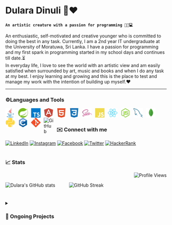 # Dulara Dinuli 🤗❤️  

**` An artistic creature with a passion for programming 👩‍🎨💻 `**

<p style="font-size:'5px';"> An enthusiastic, self-motivated and creative younger who is committed to doing the best in any task. Currently, I am a 2nd year IT undergraduate at the University of Moratuwa, Sri Lanka. I have a passion for programming and my first spark in programming started in my school days and continues till date.⏳</br>
In everyday life, I love to see the world with an artistic view and am easily satisfied when surrounded by art, music and books and when I do any task at my best. I enjoy learning and growing and this is the place to test and manage my work with the intention of building up myself.❤️ </p>

---

### ⚙️Languages and Tools

<img align="left" alt="Java" width="30px" style="padding-right:10px;" src="https://raw.githubusercontent.com/devicons/devicon/v2.15.1/icons/java/java-original.svg"/>
<img align="left" alt="Spring" width="30px" style="padding-right:10px;" src="https://raw.githubusercontent.com/devicons/devicon/v2.15.1/icons/spring/spring-original.svg" />
<img align="left" alt="TypeScript" width="30px" style="padding-right:10px;" src="https://raw.githubusercontent.com/devicons/devicon/v2.15.1/icons/typescript/typescript-plain.svg" />
<img align="left" alt="Angular" width="30px" style="padding-right:10px;" src="https://raw.githubusercontent.com/devicons/devicon/v2.15.1/icons/angularjs/angularjs-plain.svg" />
<img align="left" alt="HTML" width="30px" style="padding-right:10px;" src="https://raw.githubusercontent.com/devicons/devicon/v2.15.1/icons/html5/html5-plain.svg" />
<img align="left" alt="CSS" width="30px" style="padding-right:10px;" src="https://raw.githubusercontent.com/devicons/devicon/v2.15.1/icons/css3/css3-plain.svg" />
<img align="left" alt="Sass" width="30px" style="padding-right:10px;" src="https://raw.githubusercontent.com/devicons/devicon/v2.15.1/icons/sass/sass-original.svg" />
<img align="left" alt="JavaScript" width="30px" style="padding-right:10px;" src="https://raw.githubusercontent.com/devicons/devicon/v2.15.1/icons/javascript/javascript-plain.svg" />
<img align="left" alt="React" width="30px" style="padding-right:10px;" src="https://raw.githubusercontent.com/devicons/devicon/v2.15.1/icons/react/react-original.svg" />
<img align="left" alt="NodeJS" width="30px" style="padding-right:10px;" src="https://raw.githubusercontent.com/devicons/devicon/v2.15.1/icons/nodejs/nodejs-original.svg" />
<img align="left" alt="MySQL" width="30px" style="padding-right:10px;" src="https://raw.githubusercontent.com/devicons/devicon/v2.15.1/icons/mysql/mysql-original.svg" />
<img align="left" alt="MongoDB" width="30px" style="padding-right:10px;" src="https://github.com/devicons/devicon/blob/v2.15.1/icons/mongodb/mongodb-original.svg" />
<img align="left" alt="Python" width="30px" style="padding-right:10px;" src="https://raw.githubusercontent.com/devicons/devicon/v2.15.1/icons/python/python-plain.svg" />
<img align="left" alt="C" width="30px" style="padding-right:10px;" src="https://raw.githubusercontent.com/devicons/devicon/v2.15.1/icons/c/c-original.svg" />
<img align="left" alt="Git" width="30px" style="padding-right:10px;" src="https://raw.githubusercontent.com/devicons/devicon/v2.15.1/icons/git/git-original.svg" />
<img align="left" alt="GitHub" width="30px" style="padding-right:10px;" src="https://user-images.githubusercontent.com/3369400/139447912-e0f43f33-6d9f-45f8-be46-2df5bbc91289.png" />
<br />

#

### ✉️ Connect with me
<p align="left">
<a href="https://www.linkedin.com/in/dulara-dinuli-967502224/" target="blank"><img align="center" src="https://raw.githubusercontent.com/rahuldkjain/github-profile-readme-generator/master/src/images/icons/Social/linked-in-alt.svg" alt="LinkedIn" height="30" width="40" /></a>
<a href="https://www.instagram.com/dulara_dinuli/" target="blank"><img align="center" src="https://raw.githubusercontent.com/rahuldkjain/github-profile-readme-generator/master/src/images/icons/Social/instagram.svg" alt="Instagram" height="30" width="40" /></a>
<a href="https://www.facebook.com/dulara.dinuli?_rdc=1&_rdr" target="blank"><img align="center" src="https://raw.githubusercontent.com/rahuldkjain/github-profile-readme-generator/master/src/images/icons/Social/facebook.svg" alt="Facebook" height="30" width="40" /></a>
<a href="https://twitter.com/DularaDinuli?t=dcmScVM6TfEykNmqHxhb_g&s=09" target="blank"><img align="center" src="https://raw.githubusercontent.com/rahuldkjain/github-profile-readme-generator/master/src/images/icons/Social/twitter.svg" alt="Twitter" height="30" width="40" /></a>
<a href="https://www.hackerrank.com/dularadinuli?hr_r=1" target="blank"><img align="center" src="https://raw.githubusercontent.com/rahuldkjain/github-profile-readme-generator/master/src/images/icons/Social/hackerrank.svg" alt="HackerRank" height="30" width="40" /></a>
</p>

#

### 📈 Stats

<p align="right"> <img src="https://komarev.com/ghpvc/?username=dulara-dinuli&label=Profile%20views&color=0e75b6&style=flat" alt="Profile Views" /> </p>

![Dulara's GitHub stats](https://github-readme-stats.vercel.app/api?username=dulara-dinuli&show_icons=true&theme=gruvbox)
&emsp;&emsp;&ensp;&nbsp;![GitHub Streak](https://streak-stats.demolab.com?user=dulara-dinuli&theme=gruvbox&border_radius=4.5) 

#

<details>
 <summary><h3>🎯 Ongoing Projects</h3></summary>
  <ul>
    <li>EduLabs - 2nd year Software Project</br> 
    Edulabs is a student management system for private institutions. It is a collaborative platform for all parties in the organization to manage their work.</br>
    Role: Full Stack Developer</br>
    Technologies: Angular, SpringBoot, MySQL</li></p>
    <li>Cash Map - Solo Project</br> 
    CashMap is a personal budget-handling g app that helps to manage users' daily transactions with a few extra features.</br>
    Role: Full Stack Developer</br>
    Technologies: NetBean</li>
  </ul>
</details>

